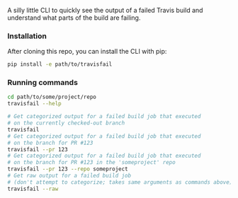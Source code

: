 A silly little CLI to quickly see the output of a failed Travis build
and understand what parts of the build are failing.

### Installation

After cloning this repo, you can install the CLI with pip:

```bash
pip install -e path/to/travisfail
```

### Running commands

```bash
cd path/to/some/project/repo
travisfail --help

# Get categorized output for a failed build job that executed
# on the currently checked-out branch
travisfail
# Get categorized output for a failed build job that executed
# on the branch for PR #123
travisfail --pr 123
# Get categorized output for a failed build job that executed
# on the branch for PR #123 in the 'someproject' repo
travisfail --pr 123 --repo someproject 
# Get raw output for a failed build job 
# (don't attempt to categorize; takes same arguments as commands above)
travisfail --raw
```
